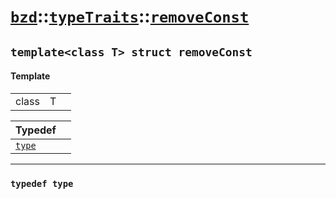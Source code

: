 # [`bzd`](../../../index.md)::[`typeTraits`](../../index.md)::[`removeConst`](../index.md)

## `template<class T> struct removeConst`

#### Template
||||
|---:|:---|:---|
|class|T||

|Typedef||
|:---|:---|
|[`type`](./index.md)||
------
### `typedef type`

